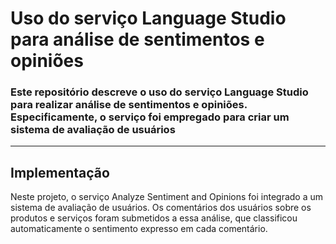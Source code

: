 # Uso do serviço Language Studio para análise de sentimentos e opiniões

### Este repositório descreve o uso do serviço Language Studio para realizar análise de sentimentos e opiniões. Especificamente, o serviço foi empregado para criar um sistema de avaliação de usuários
---

## Implementação

Neste projeto, o serviço Analyze Sentiment and Opinions foi integrado a um sistema de avaliação de usuários. Os comentários dos usuários sobre os produtos e serviços foram submetidos a essa análise, que classificou automaticamente o sentimento expresso em cada comentário.
